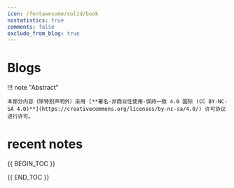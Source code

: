 ```yaml
---
icon: /fontawesome/solid/book
nostatistics: true
comments: false
exclude_from_blog: true
---
```

# Blogs 

!!! note "Abstract"

    本部分内容（除特别声明外）采用 [**署名-非商业性使用-保持一致 4.0 国际 (CC BY-NC-SA 4.0)**](https://creativecommons.org/licenses/by-nc-sa/4.0/) 许可协议进行许可。
# recent notes

{{ BEGIN_TOC }}

{{ END_TOC }}